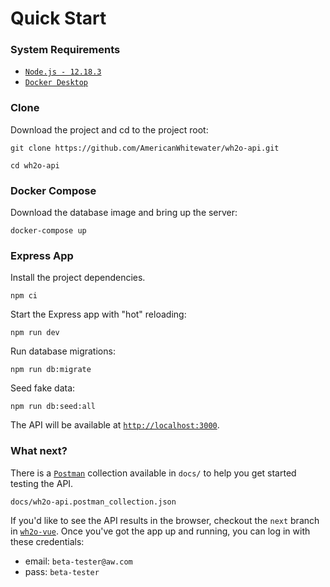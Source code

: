 # Quick Start

### System Requirements 

- [`Node.js - 12.18.3`](https://nodejs.org/en/)
- [`Docker Desktop`](https://www.docker.com/products/docker-desktop)

### Clone

Download the project and cd to the project root:

```
git clone https://github.com/AmericanWhitewater/wh2o-api.git 
```

```
cd wh2o-api
```

### Docker Compose

Download the database image and bring up the server:

```
docker-compose up
```

### Express App

Install the project dependencies.

```
npm ci
```

Start the Express app with "hot" reloading: 

```
npm run dev
```

Run database migrations:

```
npm run db:migrate
```

Seed fake data: 

```
npm run db:seed:all
```

The API will be available at [`http://localhost:3000`](http://localhost:3000).

### What next?

There is a [`Postman`](https://www.postman.com/) collection available in `docs/` to help you get started testing the API.

```
docs/wh2o-api.postman_collection.json
```

If you'd like to see the API results in the browser, checkout the `next` branch in [`wh2o-vue`](https://github.com/AmericanWhitewater/wh2o-vue). Once you've got the app up and running, you can log in with these credentials:

- email: `beta-tester@aw.com`
- pass: `beta-tester`

